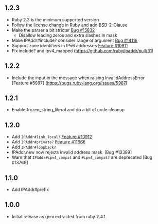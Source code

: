 1.2.3
-----

- Ruby 2.3 is the minimum supported version
- Follow the license change in Ruby and add BSD-2-Clause
- Make the parser a bit stricter [Bug #15832](https://bugs.ruby-lang.org/issues/15832)
  - Disallow leading zeros and extra slashes in mask
- Make IPAddr#include? consider range of argument [Bug #14119](https://bugs.ruby-lang.org/issues/14119)
- Support zone identifiers in IPv6 addresses [Feature #10911](https://bugs.ruby-lang.org/issues/10911)
- Fix include? and ipv4_mapped (https://github.com/ruby/ipaddr/pull/31)

1.2.2
-----

- Include the input in the message when raising InvalidAddressError [Feature #5987] (https://bugs.ruby-lang.org/issues/5987)

1.2.1
-----

- Enable frozen_string_literal and do a bit of code cleanup

1.2.0
-----

- Add `IPAddr#link_local?` [Feature #10912](https://bugs.ruby-lang.org/issues/10912)
- Add `IPAddr#private?` [Feature #11666](https://bugs.ruby-lang.org/issues/11666)
- Add `IPAddr#loopback?`
- IPAddr.new now rejects invalid address mask. [Bug #13399]
- Warn that `IPAddr#ipv4_compat` and `#ipv4_compat?` are deprecated [Bug #13769]

1.1.0
-----

- Add IPAddr#prefix

1.0.0
-----

- Initial release as gem extracted from ruby 2.4.1.
